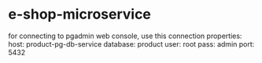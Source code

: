 # e-shop-microservice

for connecting to pgadmin web console, use this connection properties:
host: product-pg-db-service
database: product
user: root
pass: admin
port: 5432